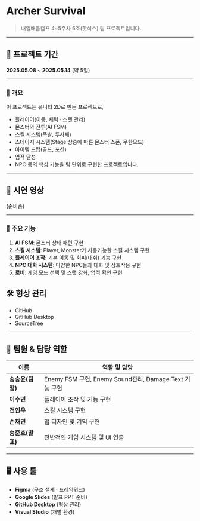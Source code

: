 
# Archer Survival 
> 내일배움캠프 4~5주차 6조(핫식스) 팀 프로젝트입니다.

---

## 📆 프로젝트 기간  
**2025.05.08 ~ 2025.05.14** (약 5일)

---


### 📖 개요  
이 프로젝트는 유니티 2D로 만든 프로젝트로,  
- 플레이어(이동, 체력 · 스탯 관리)  
- 몬스터와 전투(AI FSM)
- 스킬 시스템(폭발, 투사체) 
- 스테이지 시스템(Stage 상승에 따른 몬스터 스폰, 무한모드)  
- 아이템 드랍(골드, 포션)  
- 업적 달성
- NPC
등의 핵심 기능을 팀 단위로 구현한 프로젝트입니다.


---

## 🎥 시연 영상
(준비중)


---

### 🚀 주요 기능  
1. **AI FSM**: 몬스터 상태 패턴 구현 
2. **스킬 시스템**: Player, Monster가 사용가능한 스킬 시스템 구현  
3. **플레이어 조작**: 기본 이동 및 회피(대쉬) 기능 구현
4. **NPC 대화 시스템**: 다양한 NPC들과 대화 및 상호작용 구현
5. **로비**: 게임 모드 선택 및 스탯 강화, 업적 확인 구현


## 🛠️ 형상 관리  
- GitHub  
- GitHub Desktop  
- SourceTree  

---

## 👥 팀원 & 담당 역할  

| 이름            | 역할 및 담당                                                         |
| --------------- | --------------------------------------------------------------------|
| **송승윤(팀장)**   | Enemy FSM 구현, Enemy Sound관리, Damage Text 기능 구현             |
| **이수민**         | 플레이어 조작 및 기능 구현                                         |
| **전인우**         | 스킬 시스템 구현                                                  |
| **손채민**         | 맵 디자인 및 기믹 구현                                            |
| **송준호(발표)**   | 전반적인 게임 시스템 및 UI 연출                                    |

---

## 🖥️ 사용 툴  
- **Figma** (구조 설계 · 프레임워크)  
- **Google Slides** (발표 PPT 준비)
- **GitHub Desktop** (형상 관리)  
- **Visual Studio** (개발 환경)  











